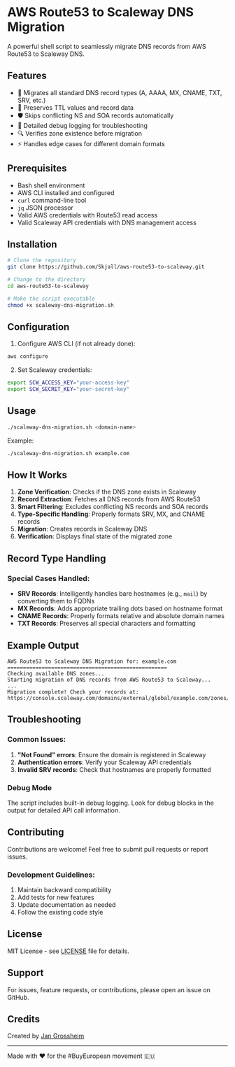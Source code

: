 # AWS Route53 to Scaleway DNS Migration

A powerful shell script to seamlessly migrate DNS records from AWS Route53 to Scaleway DNS.

## Features

- 🚀 Migrates all standard DNS record types (A, AAAA, MX, CNAME, TXT, SRV, etc.)
- 🔄 Preserves TTL values and record data
- 🛡️ Skips conflicting NS and SOA records automatically
- 🐛 Detailed debug logging for troubleshooting
- 🔍 Verifies zone existence before migration
- ⚡ Handles edge cases for different domain formats

## Prerequisites

- Bash shell environment
- AWS CLI installed and configured
- `curl` command-line tool
- `jq` JSON processor
- Valid AWS credentials with Route53 read access
- Valid Scaleway API credentials with DNS management access

## Installation

```bash
# Clone the repository
git clone https://github.com/Skjall/aws-route53-to-scaleway.git

# Change to the directory
cd aws-route53-to-scaleway

# Make the script executable
chmod +x scaleway-dns-migration.sh
```

## Configuration

1. Configure AWS CLI (if not already done):
```bash
aws configure
```

2. Set Scaleway credentials:
```bash
export SCW_ACCESS_KEY="your-access-key"
export SCW_SECRET_KEY="your-secret-key"
```

## Usage

```bash
./scaleway-dns-migration.sh <domain-name>
```

Example:
```bash
./scaleway-dns-migration.sh example.com
```

## How It Works

1. **Zone Verification**: Checks if the DNS zone exists in Scaleway
2. **Record Extraction**: Fetches all DNS records from AWS Route53
3. **Smart Filtering**: Excludes conflicting NS records and SOA records
4. **Type-Specific Handling**: Properly formats SRV, MX, and CNAME records
5. **Migration**: Creates records in Scaleway DNS
6. **Verification**: Displays final state of the migrated zone

## Record Type Handling

### Special Cases Handled:

- **SRV Records**: Intelligently handles bare hostnames (e.g., `mail`) by converting them to FQDNs
- **MX Records**: Adds appropriate trailing dots based on hostname format
- **CNAME Records**: Properly formats relative and absolute domain names
- **TXT Records**: Preserves all special characters and formatting

## Example Output

```
AWS Route53 to Scaleway DNS Migration for: example.com
===================================================
Checking available DNS zones...
Starting migration of DNS records from AWS Route53 to Scaleway...
...
Migration complete! Check your records at:
https://console.scaleway.com/domains/external/global/example.com/zones/root/records
```

## Troubleshooting

### Common Issues:

1. **"Not Found" errors**: Ensure the domain is registered in Scaleway
2. **Authentication errors**: Verify your Scaleway API credentials
3. **Invalid SRV records**: Check that hostnames are properly formatted

### Debug Mode

The script includes built-in debug logging. Look for debug blocks in the output for detailed API call information.

## Contributing

Contributions are welcome! Feel free to submit pull requests or report issues.

### Development Guidelines:

1. Maintain backward compatibility
2. Add tests for new features
3. Update documentation as needed
4. Follow the existing code style

## License

MIT License - see [LICENSE](LICENSE) file for details.

## Support

For issues, feature requests, or contributions, please open an issue on GitHub.

## Credits

Created by [Jan Grossheim](https://github.com/Skjall)

---

Made with ❤️ for the #BuyEuropean movement 🇪🇺